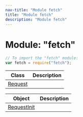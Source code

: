 ```yaml
---
nav-title: "Module fetch"
title: "Module fetch"
description: "Module fetch"
---
```

# Module: "fetch"

``` JavaScript
// To import the "fetch" module:
var fetch = require("fetch");
```

Class | Description
------|------------
[Request](../fetch/Request.md) | 

Object | Description
------|------------
[RequestInit](../fetch/RequestInit.md) | 